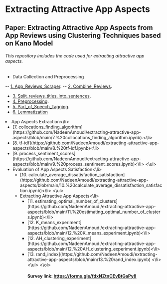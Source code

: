 # Extracting Attractive App Aspects
## Paper: Extracting Attractive App Aspects from App Reviews using Clustering Techniques based on Kano Model

###### This repository includes the code used for extracting attractive app aspects.

* Data Collection and Preprocessing
    
 -- [1. App_Reviews_Scraper](https://github.com/NadeenAmoudi/extracting-attractive-app-aspects/blob/main/1.%20App_Reviews_Scraper.ipynb).
 -- [2. Combine_Reviews](https://github.com/NadeenAmoudi/extracting-attractive-app-aspects/blob/main/2.%20Combine_Reviews.ipynb).
 - [3. Split_reviews_titles_into_sentences](https://github.com/NadeenAmoudi/extracting-attractive-app-aspects/blob/main/3.%20Split_reviews_titles_into_sentences.ipynb).
 - [4. Preprocessing](https://github.com/NadeenAmoudi/extracting-attractive-app-aspects/blob/main/4.%20Preprocessing.ipynb).
 - [5. Part_of_Speech_Tagging](https://github.com/NadeenAmoudi/extracting-attractive-app-aspects/blob/main/5.%20Part%20of%20Speech%20Tagging.ipynb).
 - [6. Lemmatization](https://github.com/NadeenAmoudi/extracting-attractive-app-aspects/blob/main/6.%20Lemmatization.ipynb) 
   
   
  <li>App Aspects Extraction<\li>
   <ul>
      <li>[7. collocations_finding_algorithm](https://github.com/NadeenAmoudi/extracting-attractive-app-aspects/blob/main/7.%20collocations_finding_algorithm.ipynb).<\li>
      <li>[8. tf-idf](https://github.com/NadeenAmoudi/extracting-attractive-app-aspects/blob/main/8.%20tf-idf.ipynb)<\li>
      <li>[9. process_sentiment_scores](https://github.com/NadeenAmoudi/extracting-attractive-app-aspects/blob/main/9.%20process_sentiment_scores.ipynb)<\li>
   <\ul>
  <li>Evaluation of App Aspects Satisfaction<\li>
    <ul>
      <li>[10. calculate_average_dissatisfaction_satisfaction](https://github.com/NadeenAmoudi/extracting-attractive-app-aspects/blob/main/10.%20calculate_average_dissatisfaction_satisfaction.ipynb)<\li>
    <\ul>
  <li>Extracting Attractive App Aspects<\li>
    <ul>
      <li>[11. estimating_optimal_number_of_clusters](https://github.com/NadeenAmoudi/extracting-attractive-app-aspects/blob/main/11.%20estimating_optimal_number_of_clusters.ipynb)<\li>
      <li>[12. K_means_experiment](https://github.com/NadeenAmoudi/extracting-attractive-app-aspects/blob/main/12.%20K_means_experiment.ipynb)<\li> 
      <li>[12. AH_clustering_experiment](https://github.com/NadeenAmoudi/extracting-attractive-app-aspects/blob/main/12.%20AH_clustering_experiment.ipynb)<\li>
      <li>[13. rand_index](https://github.com/NadeenAmoudi/extracting-attractive-app-aspects/blob/main/13.%20rand_index.ipynb) <\li>
    <\ul>
<\ol>

#### Survey link: https://forms.gle/fdxNZtnCEvBtGaPy8 
